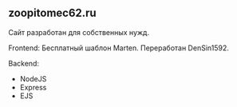 <p align="center"><h2>zoopitomec62.ru</h2></p>
<p>Сайт разработан для собственных нужд.</p>
<p>Frontend: Бесплатный шаблон Marten. Переработан DenSin1592.</p>
<p>Backend:
<ul>
    <li>NodeJS</li>
    <li>Express</li>
    <li>EJS</li>
</ul>
</p>
